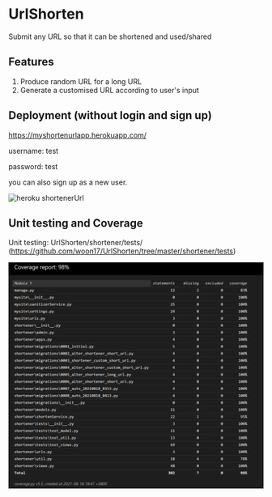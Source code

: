 # UrlShorten
Submit any URL so that it can be shortened and used/shared

## Features
1. Produce random URL for a long URL
2. Generate a customised URL according to user's input

## Deployment (without login and sign up)
https://myshortenurlapp.herokuapp.com/

username: test

password: test

you can also sign up as a new user. 

![heroku shortenerUrl](https://github.com/woon17/UrlShorten/blob/main/docs/images/myshortenurlappHeroku.PNG)
## Unit testing and Coverage

Unit testing: UrlShorten/shortener/tests/ (https://github.com/woon17/UrlShorten/tree/master/shortener/tests)

![coverage report](https://github.com/woon17/UrlShorten/blob/master/docs/images/coverageReport.PNG)
